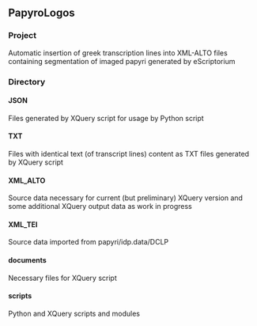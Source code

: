 ## PapyroLogos
### Project
Automatic insertion of greek transcription lines into XML-ALTO files containing segmentation of imaged papyri generated by eScriptorium 
### Directory
#### JSON
Files generated by XQuery script for usage by Python script
#### TXT
Files with identical text (of transcript lines) content as TXT files generated by XQuery script
#### XML_ALTO
Source data necessary for current (but preliminary) XQuery version and some additional XQuery output data as work in progress
#### XML_TEI
Source data imported from papyri/idp.data/DCLP 
#### documents 
Necessary files for XQuery script
#### scripts
Python and XQuery scripts and modules


